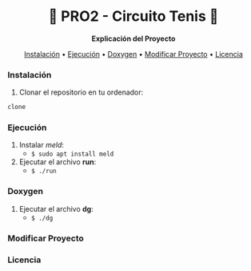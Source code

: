 <div style="text-align:center">

# 🎾 PRO2 - Circuito Tenis 🎾

**Explicación del Proyecto**

[Instalación](#instalacion) • [Ejecución](#ejecucion) • [Doxygen](#doxygen) • [Modificar Proyecto](#modificar) • [Licencia](#licencia)

</div>

<a id="instalacion"></a>

### Instalación
1. Clonar el repositorio en tu ordenador:
```sh
clone
```

<a id="ejecucion"></a>

### Ejecución
1. Instalar _meld_:
    * `$ sudo apt install meld`
2. Ejecutar el archivo **run**:
    * `$ ./run`

<a id="doxygen"></a>

### Doxygen
1. Ejecutar el archivo **dg**:
    * `$ ./dg`

<a id="modificar"></a>

### Modificar Proyecto

<a id="licencia"></a>

### Licencia

